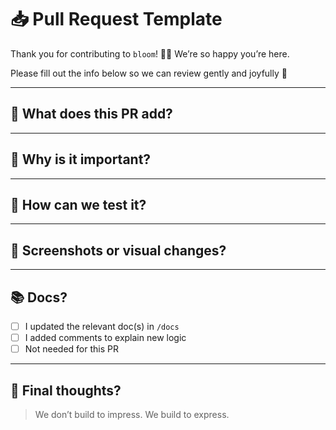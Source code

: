 # 📥 Pull Request Template

Thank you for contributing to `bloom`! 🧃✨
We’re so happy you’re here.

Please fill out the info below so we can review gently and joyfully 🌸

---

## 🔧 What does this PR add?

<!-- Example: “Added farming system logic and crop visuals” -->

---

## 🧠 Why is it important?

<!-- Example: “Farming is one of the main dopamine systems in bloom, tied to rituals.” -->

---

## 🧪 How can we test it?

<!-- Example: “Run `npm run dev`, go to `/garden`, click on a plot to plant a seed.” -->

---

## 🎨 Screenshots or visual changes?

<!-- Drop any images, gifs, or “before & after” examples if you can! -->

---

## 📚 Docs?

- [ ] I updated the relevant doc(s) in `/docs`
- [ ] I added comments to explain new logic
- [ ] Not needed for this PR

---

## 🧃 Final thoughts?

<!-- Vibes, struggles, gratitude, or memes welcome here 💖 -->

> We don’t build to impress. We build to express.
